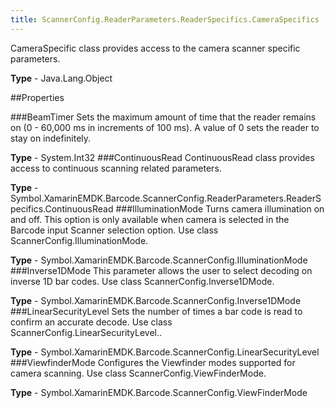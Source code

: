 ```yaml
---
title: ScannerConfig.ReaderParameters.ReaderSpecifics.CameraSpecifics
---
```

CameraSpecific class provides access to the camera scanner specific parameters.

**Type** - Java.Lang.Object

##Properties

###BeamTimer
Sets the maximum amount of time that the reader remains on (0 - 60,000 ms in increments of 100 ms). A value of 0 sets the reader to stay on indefinitely.

**Type** - System.Int32
###ContinuousRead
ContinuousRead class provides access to continuous scanning related parameters.

**Type** - Symbol.XamarinEMDK.Barcode.ScannerConfig.ReaderParameters.ReaderSpecifics.ContinuousRead
###IlluminationMode
Turns camera illumination on and off. This option is only available when camera is selected in the Barcode input Scanner selection option. Use class ScannerConfig.IlluminationMode.

**Type** - Symbol.XamarinEMDK.Barcode.ScannerConfig.IlluminationMode
###Inverse1DMode
This parameter allows the user to select decoding on inverse 1D bar codes. Use class ScannerConfig.Inverse1DMode.

**Type** - Symbol.XamarinEMDK.Barcode.ScannerConfig.Inverse1DMode
###LinearSecurityLevel
Sets the number of times a bar code is read to confirm an accurate decode. Use class ScannerConfig.LinearSecurityLevel..

**Type** - Symbol.XamarinEMDK.Barcode.ScannerConfig.LinearSecurityLevel
###ViewfinderMode
Configures the Viewfinder modes supported for camera scanning. Use class ScannerConfig.ViewFinderMode.

**Type** - Symbol.XamarinEMDK.Barcode.ScannerConfig.ViewFinderMode


